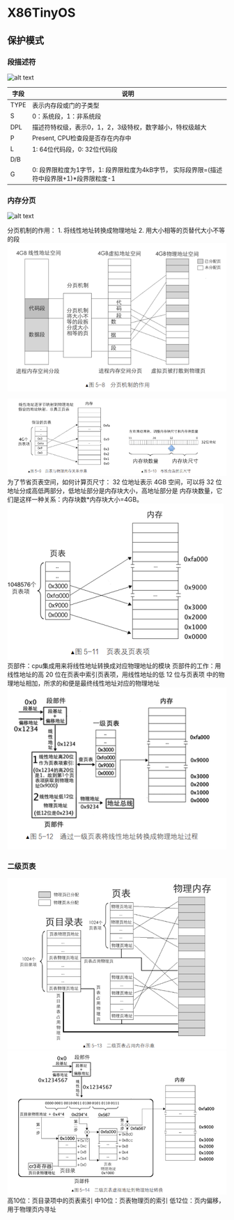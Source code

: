 # X86TinyOS

## 保护模式
### 段描述符
![alt text](image.png)

| 字段 | 说明 |
|------|------|
| TYPE | 表示内存段或门的子类型 |
| S | 0：系统段，1：非系统段 |
| DPL | 描述符特权级，表示0，1，2，3级特权，数字越小，特权级越大 |
| P | Present, CPU检查段是否存在内存中 |
| L | 1: 64位代码段，0: 32位代码段 |
| D/B | |
| G | 0: 段界限粒度为1字节，1: 段界限粒度为4kB字节， 实际段界限=(描述符中段界限+1)*段界限粒度-1 |

### 内存分页
  ![alt text](image.png)

分页机制的作用：
    1. 将线性地址转换成物理地址
    2. 用大小相等的页替代大小不等的段
![alt text](分页机制的作用.png)

![alt text](页尺寸.png)
为了节省页表空间，如何计算页尺寸：
32 位地址表示 4GB 空间，可以将 32 位地址分成高低两部分，低地址部分是内存块大小，高地址部分是
内存块数量，它们是这样一种关系：内存块数*内存块大小=4GB。
![alt text](页表及页表项.png)
页部件：cpu集成用来将线性地址转换成对应物理地址的模块
页部件的工作：用线性地址的高 20 位在页表中索引页表项，用线性地址的低 12 位与页表项
中的物理地址相加，所求的和便是最终线性地址对应的物理地址
![alt text](一级页表转换.png)

### 二级页表
![alt text](二级页表.png)
![alt text](二级页表转换.png)
高10位：页目录项中的页表索引
中10位：页表物理页的索引
低12位：页内偏移，用于物理页内寻址